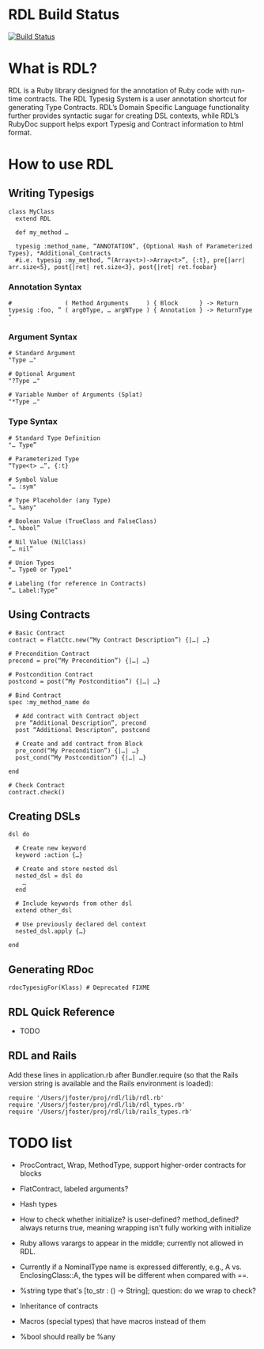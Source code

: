 # RDL Build Status

[![Build Status](https://travis-ci.org/plum-umd/rdl.png?branch=cRDL)](https://travis-ci.org/plum-umd/rdl)

# What is RDL?

RDL is a Ruby library designed for the annotation of Ruby code with run-time contracts. The RDL Typesig System is a user annotation shortcut for generating Type Contracts. RDL’s Domain Specific Language functionality further provides syntactic sugar for creating DSL contexts, while RDL’s RubyDoc support helps export Typesig and Contract information to html format.

# How to use RDL

## Writing Typesigs
```
class MyClass
  extend RDL

  def my_method …

  typesig :method_name, “ANNOTATION”, {Optional Hash of Parameterized Types}, *Additional_Contracts
  #i.e. typesig :my_method, “(Array<t>)->Array<t>”, {:t}, pre{|arr| arr.size<5}, post{|ret| ret.size<3}, post{|ret| ret.foobar}
```


### Annotation Syntax
```
#               ( Method Arguments     ) { Block      } -> Return
typesig :foo, ” ( arg0Type, … argNType ) { Annotation } -> ReturnType " 

```

### Argument Syntax
```
# Standard Argument
"Type …"

# Optional Argument
"?Type …"

# Variable Number of Arguments (Splat)
"*Type …"
```

### Type Syntax
```
# Standard Type Definition
"… Type”

# Parameterized Type
“Type<t> …”, {:t}

# Symbol Value
"… :sym" 

# Type Placeholder (any Type)
"… %any" 

# Boolean Value (TrueClass and FalseClass)
"… %bool”

# Nil Value (NilClass)
“… nil”
 
# Union Types
"… Type0 or Type1"

# Labeling (for reference in Contracts)
“… Label:Type”
```

## Using Contracts
```
# Basic Contract
contract = FlatCtc.new(“My Contract Description”) {|…| …}

# Precondition Contract
precond = pre(“My Precondition”) {|…| …}

# Postcondition Contract
postcond = post(“My Postcondition”) {|…| …}

# Bind Contract
spec :my_method_name do

  # Add contract with Contract object
  pre “Additional Description”, precond
  post “Additional Descripton”, postcond

  # Create and add contract from Block
  pre_cond(“My Precondition”) {|…| …}
  post_cond(“My Postcondition”) {|…| …}

end

# Check Contract
contract.check()
```

## Creating DSLs
```
dsl do

  # Create new keyword
  keyword :action {…}

  # Create and store nested dsl
  nested_dsl = dsl do
    …
  end

  # Include keywords from other dsl
  extend other_dsl

  # Use previously declared del context
  nested_dsl.apply {…}

end
```

## Generating RDoc
```
rdocTypesigFor(Klass) # Deprecated FIXME
```

## RDL Quick Reference

* TODO

## RDL and Rails

Add these lines in application.rb after Bundler.require (so that the
Rails version string is available and the Rails environment is loaded):

```
require '/Users/jfoster/proj/rdl/lib/rdl.rb'
require '/Users/jfoster/proj/rdl/lib/rdl_types.rb'
require '/Users/jfoster/proj/rdl/lib/rails_types.rb'
```

# TODO list

* ProcContract, Wrap, MethodType, support higher-order contracts for blocks

* FlatContract, labeled arguments?

* Hash types

* How to check whether initialize? is user-defined? method_defined? always
returns true, meaning wrapping isn't fully working with initialize

* Ruby allows varargs to appear in the middle; currently not allowed
in RDL.

* Currently if a NominalType name is expressed differently, e.g., A
  vs. EnclosingClass::A, the types will be different when compared
  with ==.

* %string type that's [to_str : () -> String]; question: do we wrap to check?

* Inheritance of contracts

* Macros (special types) that have macros instead of them
+ %bool should really be %any

